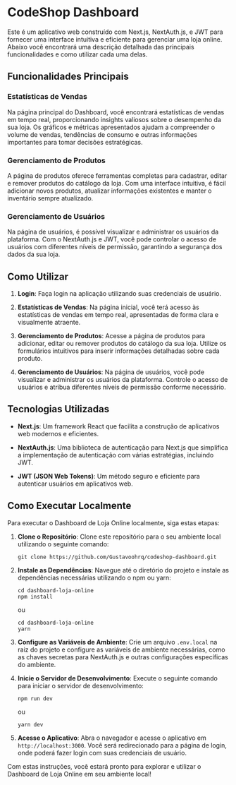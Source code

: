 # CodeShop Dashboard

Este é um aplicativo web construído com Next.js, NextAuth.js, e JWT para fornecer uma interface intuitiva e eficiente para gerenciar uma loja online. Abaixo você encontrará uma descrição detalhada das principais funcionalidades e como utilizar cada uma delas.

## Funcionalidades Principais

### Estatísticas de Vendas

Na página principal do Dashboard, você encontrará estatísticas de vendas em tempo real, proporcionando insights valiosos sobre o desempenho da sua loja. Os gráficos e métricas apresentados ajudam a compreender o volume de vendas, tendências de consumo e outras informações importantes para tomar decisões estratégicas.

### Gerenciamento de Produtos

A página de produtos oferece ferramentas completas para cadastrar, editar e remover produtos do catálogo da loja. Com uma interface intuitiva, é fácil adicionar novos produtos, atualizar informações existentes e manter o inventário sempre atualizado.

### Gerenciamento de Usuários

Na página de usuários, é possível visualizar e administrar os usuários da plataforma. Com o NextAuth.js e JWT, você pode controlar o acesso de usuários com diferentes níveis de permissão, garantindo a segurança dos dados da sua loja.

## Como Utilizar

1. **Login**: Faça login na aplicação utilizando suas credenciais de usuário.

2. **Estatísticas de Vendas**: Na página inicial, você terá acesso às estatísticas de vendas em tempo real, apresentadas de forma clara e visualmente atraente.

3. **Gerenciamento de Produtos**: Acesse a página de produtos para adicionar, editar ou remover produtos do catálogo da sua loja. Utilize os formulários intuitivos para inserir informações detalhadas sobre cada produto.

4. **Gerenciamento de Usuários**: Na página de usuários, você pode visualizar e administrar os usuários da plataforma. Controle o acesso de usuários e atribua diferentes níveis de permissão conforme necessário.

## Tecnologias Utilizadas

- **Next.js**: Um framework React que facilita a construção de aplicativos web modernos e eficientes.

- **NextAuth.js**: Uma biblioteca de autenticação para Next.js que simplifica a implementação de autenticação com várias estratégias, incluindo JWT.

- **JWT (JSON Web Tokens)**: Um método seguro e eficiente para autenticar usuários em aplicativos web.

## Como Executar Localmente

Para executar o Dashboard de Loja Online localmente, siga estas etapas:

1. **Clone o Repositório**: Clone este repositório para o seu ambiente local utilizando o seguinte comando:

   ```
   git clone https://github.com/Gustavoohrq/codeshop-dashboard.git
   ```

2. **Instale as Dependências**: Navegue até o diretório do projeto e instale as dependências necessárias utilizando o npm ou yarn:

   ```
   cd dashboard-loja-online
   npm install
   ```

   ou

   ```
   cd dashboard-loja-online
   yarn
   ```

3. **Configure as Variáveis de Ambiente**: Crie um arquivo `.env.local` na raiz do projeto e configure as variáveis de ambiente necessárias, como as chaves secretas para NextAuth.js e outras configurações específicas do ambiente.

4. **Inicie o Servidor de Desenvolvimento**: Execute o seguinte comando para iniciar o servidor de desenvolvimento:

   ```
   npm run dev
   ```

   ou

   ```
   yarn dev
   ```

5. **Acesse o Aplicativo**: Abra o navegador e acesse o aplicativo em `http://localhost:3000`. Você será redirecionado para a página de login, onde poderá fazer login com suas credenciais de usuário.

Com estas instruções, você estará pronto para explorar e utilizar o Dashboard de Loja Online em seu ambiente local!

